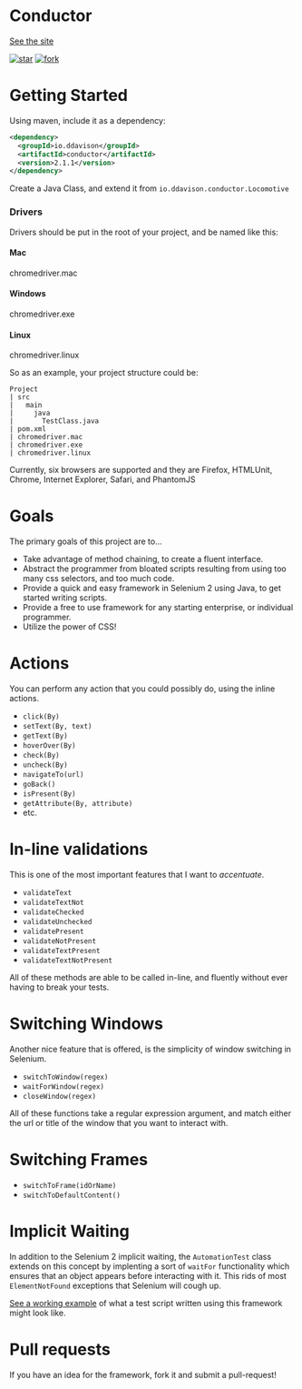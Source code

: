 Conductor
===
[See the site](http://conductor.ddavison.io)

[![star](http://githubbadges.com/star.svg?user=conductor-framework&repo=conductor)](http://github.com/conductor-framework/conductor)
[![fork](http://githubbadges.com/fork.svg?user=conductor-framework&repo=conductor)](http://github.com/conductor-framework/conductor/fork)

# Getting Started
Using maven, include it as a dependency:
```xml
<dependency>
  <groupId>io.ddavison</groupId>
  <artifactId>conductor</artifactId>
  <version>2.1.1</version>
</dependency>
```

Create a Java Class, and extend it from `io.ddavison.conductor.Locomotive`

### Drivers
Drivers should be put in the root of your project, and be named like this:

#### Mac
chromedriver.mac

#### Windows
chromedriver.exe

#### Linux
chromedriver.linux

So as an example, your project structure could be:
```
Project
| src
|   main
|     java
|       TestClass.java
| pom.xml
| chromedriver.mac
| chromedriver.exe
| chromedriver.linux
```

Currently, six browsers are supported and they are Firefox, HTMLUnit, Chrome, Internet Explorer, Safari, and PhantomJS


# Goals
The primary goals of this project are to...
- Take advantage of method chaining, to create a fluent interface.
- Abstract the programmer from bloated scripts resulting from using too many css selectors, and too much code.
- Provide a quick and easy framework in Selenium 2 using Java, to get started writing scripts.
- Provide a free to use framework for any starting enterprise, or individual programmer.
- Utilize the power of CSS!

# Actions
You can perform any action that you could possibly do, using the inline actions.
- ```click(By)```
- ```setText(By, text)```
- ```getText(By)```
- ```hoverOver(By)```
- ```check(By)```
- ```uncheck(By)```
- ```navigateTo(url)```
- ```goBack()```
- ```isPresent(By)```
- ```getAttribute(By, attribute)```
- etc.

# In-line validations
This is one of the most important features that I want to _*accentuate*_.
- ```validateText```
- ```validateTextNot```
- ```validateChecked```
- ```validateUnchecked```
- ```validatePresent```
- ```validateNotPresent```
- ```validateTextPresent```
- ```validateTextNotPresent```

All of these methods are able to be called in-line, and fluently without ever having to break your tests.

# Switching Windows
Another nice feature that is offered, is the simplicity of window switching in Selenium.

- ```switchToWindow(regex)```
- ```waitForWindow(regex)```
- ```closeWindow(regex)```

All of these functions take a regular expression argument, and match either the url or title of the window that you want to interact with.

# Switching Frames
- ```switchToFrame(idOrName)```
- ```switchToDefaultContent()```

# Implicit Waiting
In addition to the Selenium 2 implicit waiting, the ```AutomationTest``` class extends on this concept by implenting a sort of ```waitFor``` functionality which ensures that an object appears before interacting with it.  This rids of most ```ElementNotFound``` exceptions that Selenium will cough up.


[See a working example](https://github.com/ddavison/conductor/blob/master/src/test/java/io/ddavison/conductor/FrameworkTest.java) of what a test script written using this framework might look like.

# Pull requests
If you have an idea for the framework, fork it and submit a pull-request!
